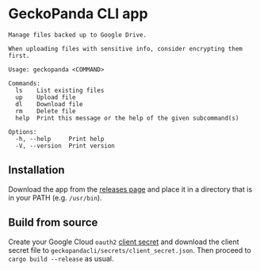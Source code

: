 # GeckoPanda CLI app
```
Manage files backed up to Google Drive.

When uploading files with sensitive info, consider encrypting them first.

Usage: geckopanda <COMMAND>

Commands:
  ls    List existing files
  up    Upload file
  dl    Download file
  rm    Delete file
  help  Print this message or the help of the given subcommand(s)

Options:
  -h, --help     Print help
  -V, --version  Print version
```

## Installation
Download the app from the [releases page](
https://github.com/ArielHorwitz/geckopandacli/releases/) and place it in a
directory that is in your PATH (e.g. `/usr/bin`).

## Build from source
Create your Google Cloud `oauth2` [client secret](
https://console.cloud.google.com/apis/credentials) and download the client
secret file to `geckopandacli/secrets/client_secret.json`. Then proceed to
`cargo build --release` as usual.
